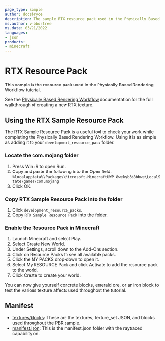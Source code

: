 ```yaml
---
page_type: sample
author: docsbryce
description: The sample RTX resource pack used in the Physically Based Rendering Workflow.
ms.author: v-bbortree
ms.date: 03/21/2022
languages:
- json
products:
- minecraft
---
```


# RTX Resource Pack

This sample is the resource pack used in the Physically Based Rendering Workflow tutorial.

See the [Physically Based Rendering Workflow](https://docs.microsoft.com/minecraft/creator/documents/rtx_pbrtexturingguide_workflow) documentation for the full walkthrough of creating a new RTX texture.

## Using the RTX Sample Resource Pack

The RTX Sample Resource Pack is a useful tool to check your work while completing the Physically Based Rendering Workflow. Using it is as simple as adding it to your `development_resource_pack` folder.

### Locate the com.mojang folder

1. Press Win+R to open Run.
1. Copy and paste the following into the Open field: `%localappdata%\Packages\Microsoft.MinecraftUWP_8wekyb3d8bbwe\LocalState\games\com.mojang`
1. Click OK.

### Copy RTX Sample Resource Pack into the folder

1. Click `development_resource_packs`.
1. Copy `RTX Sample Resource Pack` into the folder.

### Enable the Resource Pack in Minecraft

1. Launch Minecraft and select Play.
1. Select Create New World.
1. Under Settings, scroll down to the Add-Ons section.
1. Click on Resource Packs to see all available packs.
1. Click the MY PACKS drop-down to open it.
1. Select My RESOURCE Pack and click Activate to add the resource pack to the world.
1. Click Create to create your world.


You can now give yourself concrete blocks, emerald ore, or an iron block to test the various texture affects used throughout the tutorial.


## Manifest

- [textures/blocks](https://github.com/microsoft/minecraft-samples/blob/main/rtx_resource_pack/textures/blocks): These are the textures, texture_set JSON, and blocks used throughout the PBR sample.
- [manifest.json](https://github.com/microsoft/minecraft-samples/blob/main/rtx_resource_pack/manifest.json/): This is the manifest.json folder with the raytraced capability on.
